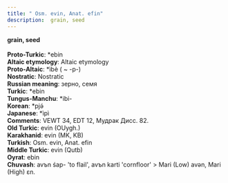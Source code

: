 ```yaml
---
title: " Osm. evin, Anat. efin"
description:  grain, seed
---
```

<p data-pagefind-weight="0.5">
<strong> grain, seed</strong><br><br>
<strong>Proto-Turkic</strong>:  *ebin<br>
<strong>Altaic etymology</strong>:  Altaic etymology<br>
<strong> Proto-Altaic</strong>:  *ìbè ( ~ -p-)<br>
<strong>Nostratic</strong>:  Nostratic<br>
<strong>Russian meaning</strong>:  зерно, семя<br>
<strong>Turkic</strong>:  *ebin<br>
<strong>Tungus-Manchu</strong>:  *ibi-<br>
<strong>Korean</strong>:  *pjǝ́<br>
<strong>Japanese</strong>:  *ìpì<br>
<strong>Comments</strong>:  VEWT 34, EDT 12, Мудрак Дисс. 82.<br>
<strong>Old Turkic</strong>:  evin (OUygh.)<br>
<strong>Karakhanid</strong>:  evin (MK, KB)<br>
<strong>Turkish</strong>:  Osm. evin, Anat. efin<br>
<strong>Middle Turkic</strong>:  evin (Qutb)<br>
<strong>Oyrat</strong>:  ebin<br>
<strong>Chuvash</strong>:  avъn śap- 'to flail', avъn karti 'cornfloor' > Mari (Low) avǝn, Mari (High) ɛn.<br>

</p>
